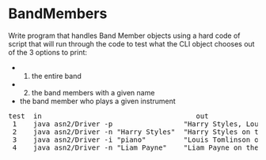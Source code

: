 # BandMembers

Write program that handles Band Member objects using a hard code of script that will run through the code to test what the CLI object chooses out of the 3 options to print:
- 1. the entire band
- 2. the band members with a given name
- the band member who plays a given instrument

<pre>
test  in                                     out                                                                    rationale
 1    java asn2/Driver -p                 "Harry Styles, Louis Tomlinson, Zayn Malik, Liam Payne, Niall Horan"  input is appropriate & command prints out entire band
 2    java asn2/Driver -n "Harry Styles"  "Harry Styles on the drums"                                           input is appropriate & command prints out specified band member info
 3    java asn2/Driver -i "piano"         "Louis Tomlinson on the guitar"                                       input is correct & command prints out band member that plays specified instrument
 4    java asn2/Driver -n "Liam Payne"    "Liam Payne on the vocals"					 	input is correct & command prints out specified band member info
</pre>
